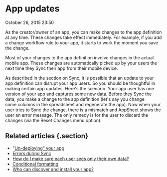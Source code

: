 #  App updates


October 26, 2015 23:50

As the creator/owner of an app, you can make changes to the app definition at
any time. These changes take effect immediately. For example, if you add a
change workflow rule to your app, it starts to work the moment you save the
change.

Most of your changes to the app definition involve changes in the actual
mobile app. These changes are automatically picked up by your users the next
time they Sync their app from their mobile device.

As described in the section on Sync, it is possible that an update to your app
definition can disrupt your app users. So you should be thoughtful in making
certain app updates. Here's the scenario. Your app user has one version of
your app and captures some new data. Before they Sync the data, you make a
change to the app definition (let's say you change some columns in the
spreadsheet and regenerate the app). Now when your user tries to Sync the
change, there is a mismatch and AppSheet shows the user an error message. The
only remedy is for the user to discard the changes (via the Reset Changes menu
option).

## Related articles {.section}

  * "[Un-deploying" your app](-Un-deploying-your-app)
  * [Errors during Sync](Errors-during-Sync)
  * [How do I make sure each user sees only their own data?](How-do-I-make-sure-each-user-sees-only-their-own-data-)
  * [Conditional formatting](Conditional-formatting)
  * [Who can discover and install your app?](Who-can-discover-and-install-your-app-)

